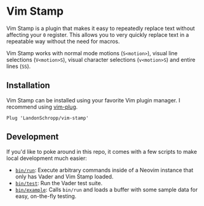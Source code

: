 # Vim Stamp

Vim Stamp is a plugin that makes it easy to repeatedly replace text without affecting your
`0` register. This allows you to very quickly replace text in a repeatable way without the need for
macros.

Vim Stamp works with normal mode motions (`S<motion>`), visual line selections (`V<motion>S`),
visual character selections (`v<motion>S`) and entire lines (`SS`).

## Installation

Vim Stamp can be installed using your favorite Vim plugin manager. I recommend using
[vim-plug](https://github.com/junegunn/vim-plug).

``` vim
Plug 'LandonSchropp/vim-stamp'
```

## Development

If you'd like to poke around in this repo, it comes with a few scripts to make local development
much easier:

* [`bin/run`](bin/run): Execute arbitrary commands inside of a Neovim instance that only has Vader
  and Vim Stamp loaded.
* [`bin/test`](bin/test): Run the Vader test suite.
* [`bin/example`](bin/run): Calls `bin/run` and loads a buffer with some sample data for easy,
  on-the-fly testing.
